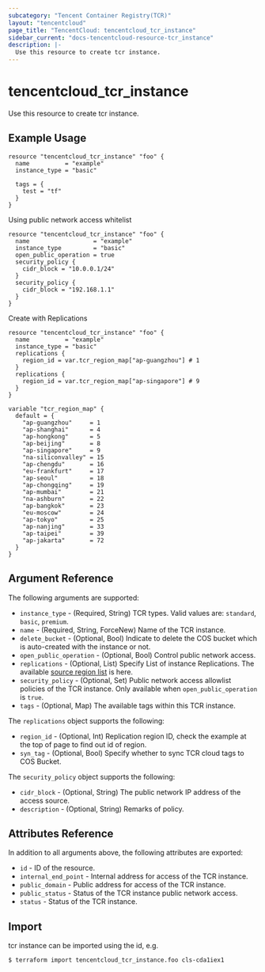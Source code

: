 ```yaml
---
subcategory: "Tencent Container Registry(TCR)"
layout: "tencentcloud"
page_title: "TencentCloud: tencentcloud_tcr_instance"
sidebar_current: "docs-tencentcloud-resource-tcr_instance"
description: |-
  Use this resource to create tcr instance.
---
```


# tencentcloud_tcr_instance

Use this resource to create tcr instance.

## Example Usage

```hcl
resource "tencentcloud_tcr_instance" "foo" {
  name          = "example"
  instance_type = "basic"

  tags = {
    test = "tf"
  }
}
```

Using public network access whitelist

```hcl
resource "tencentcloud_tcr_instance" "foo" {
  name                  = "example"
  instance_type         = "basic"
  open_public_operation = true
  security_policy {
    cidr_block = "10.0.0.1/24"
  }
  security_policy {
    cidr_block = "192.168.1.1"
  }
}
```

Create with Replications

```hcl
resource "tencentcloud_tcr_instance" "foo" {
  name          = "example"
  instance_type = "basic"
  replications {
    region_id = var.tcr_region_map["ap-guangzhou"] # 1
  }
  replications {
    region_id = var.tcr_region_map["ap-singapore"] # 9
  }
}

variable "tcr_region_map" {
  default = {
    "ap-guangzhou"     = 1
    "ap-shanghai"      = 4
    "ap-hongkong"      = 5
    "ap-beijing"       = 8
    "ap-singapore"     = 9
    "na-siliconvalley" = 15
    "ap-chengdu"       = 16
    "eu-frankfurt"     = 17
    "ap-seoul"         = 18
    "ap-chongqing"     = 19
    "ap-mumbai"        = 21
    "na-ashburn"       = 22
    "ap-bangkok"       = 23
    "eu-moscow"        = 24
    "ap-tokyo"         = 25
    "ap-nanjing"       = 33
    "ap-taipei"        = 39
    "ap-jakarta"       = 72
  }
}
```

## Argument Reference

The following arguments are supported:

* `instance_type` - (Required, String) TCR types. Valid values are: `standard`, `basic`, `premium`.
* `name` - (Required, String, ForceNew) Name of the TCR instance.
* `delete_bucket` - (Optional, Bool) Indicate to delete the COS bucket which is auto-created with the instance or not.
* `open_public_operation` - (Optional, Bool) Control public network access.
* `replications` - (Optional, List) Specify List of instance Replications. The available [source region list](https://www.tencentcloud.com/document/api/1051/41101) is here.
* `security_policy` - (Optional, Set) Public network access allowlist policies of the TCR instance. Only available when `open_public_operation` is `true`.
* `tags` - (Optional, Map) The available tags within this TCR instance.

The `replications` object supports the following:

* `region_id` - (Optional, Int) Replication region ID, check the example at the top of page to find out id of region.
* `syn_tag` - (Optional, Bool) Specify whether to sync TCR cloud tags to COS Bucket.

The `security_policy` object supports the following:

* `cidr_block` - (Optional, String) The public network IP address of the access source.
* `description` - (Optional, String) Remarks of policy.

## Attributes Reference

In addition to all arguments above, the following attributes are exported:

* `id` - ID of the resource.
* `internal_end_point` - Internal address for access of the TCR instance.
* `public_domain` - Public address for access of the TCR instance.
* `public_status` - Status of the TCR instance public network access.
* `status` - Status of the TCR instance.


## Import

tcr instance can be imported using the id, e.g.

```
$ terraform import tencentcloud_tcr_instance.foo cls-cda1iex1
```

